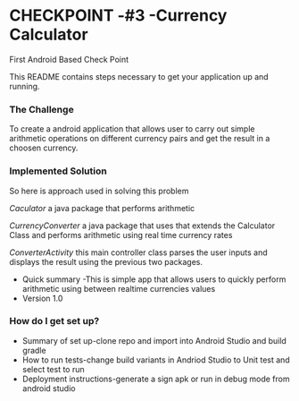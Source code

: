 # CHECKPOINT -#3 -Currency Calculator #
First Android Based Check Point

This README contains steps necessary to get your application up and running.

### The Challenge ###
To create a android application that allows user to carry out simple arithmetic operations
on different currency pairs and get the result in a choosen currency.
### Implemented Solution ###
So here is approach used in solving this problem

*Caculator* a java package that performs arithmetic

*CurrencyConverter* a java package that uses that extends the Calculator Class and performs arithmetic using real time currency rates

*ConverterActivity* this main controller class parses the user inputs and displays the result using the previous two packages.


* Quick summary
-This is simple app that allows users to quickly perform arithmetic using between
realtime currencies values
* Version 1.0

### How do I get set up? ###

* Summary of set up-clone repo and import into Android Studio and build gradle
* How to run tests-change build variants in Andriod Studio to Unit test and select test to run
* Deployment instructions-generate a sign apk or run in debug mode from android studio


